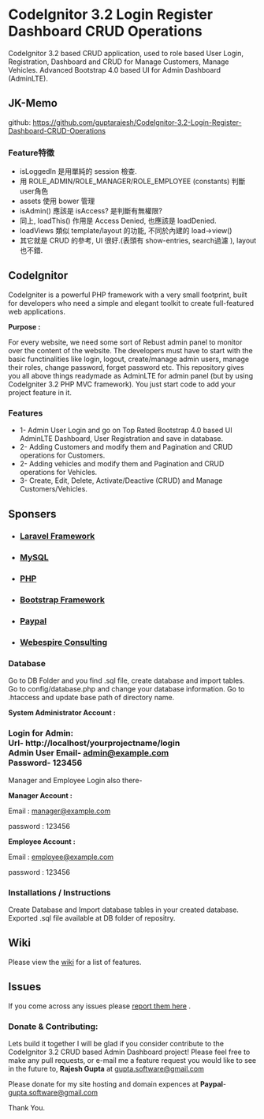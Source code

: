 # CodeIgnitor 3.2 Login Register Dashboard CRUD Operations

CodeIgnitor 3.2 based CRUD application, used to role based User Login, Registration, Dashboard and CRUD for Manage Customers, Manage Vehicles. Advanced Bootstrap 4.0 based UI for Admin Dashboard (AdminLTE). <br>

## JK-Memo

github: https://github.com/guptarajesh/CodeIgnitor-3.2-Login-Register-Dashboard-CRUD-Operations

### Feature特徵

* isLoggedIn 是用單純的 session 檢查.
* 用 ROLE_ADMIN/ROLE_MANAGER/ROLE_EMPLOYEE (constants) 判斷user角色
* assets 使用 bower 管理
* isAdmin() 應該是 isAccess? 是判斷有無權限?
* 同上, loadThis() 作用是 Access Denied, 也應該是 loadDenied.
* loadViews 類似 template/layout 的功能, 不同於內建的 load->view() 
* 其它就是 CRUD 的參考, UI 很好.(表頭有 show-entries, search過濾 ), layout 也不錯.


##  CodeIgnitor

CodeIgniter is a powerful PHP framework with a very small footprint, built for developers who need a simple and elegant toolkit to create full-featured web applications.


**Purpose :**

For every website, we need some sort of Rebust admin panel to monitor over the content of the website. The developers must have to start with the basic functinalities like login, logout, create/manage admin users, manage their roles, change password, forget password etc. This repository gives you all above things readymade as AdminLTE for admin panel (but by using CodeIgniter 3.2 PHP MVC framework). You just start code to add your project feature in it.

### Features 

* 1- Admin User Login and go on Top Rated Bootstrap 4.0 based UI AdminLTE Dashboard, User Registration and save in database.<br>
* 2- Adding Customers and modify them and Pagination and CRUD operations for Customers.<br>
* 2- Adding vehicles and modify them and Pagination and CRUD operations for Vehicles.<br>
* 3- Create, Edit, Delete, Activate/Deactive (CRUD) and Manage Customers/Vehicles.<br>

## Sponsers

* ###  <a href="https://laravel.com/"> Laravel Framework </a>
* ###  <a href="https://www.mysql.com/"> MySQL </a>
* ###  <a href="https://www.php.net/"> PHP </a>
* ###  <a href="https://getbootstrap.com/"> Bootstrap Framework </a>
* ###  <a href="https://paypal.com/"> Paypal </a>
* ###  <a href="https://webespire.com"> Webespire Consulting </a>


### Database

Go to DB Folder and you find .sql file, create database and import tables.<br>
Go to config/database.php and change your database information.
Go to .htaccess and update base path of directory name.

**System Administrator Account :**

### Login for Admin:  <br> <b>Url</b>- http://localhost/yourprojectname/login </br> <b>Admin User Email</b>- admin@example.com <br>  <b>Password</b>- 123456  <br>

Manager and Employee Login also there- 

**Manager Account :**

Email :  manager@example.com

password : 123456

**Employee Account :**

Email : employee@example.com

password : 123456

### Installations / Instructions

Create Database and Import database tables in your created database. Exported .sql file available at DB folder of repositry.

## Wiki
Please view the [wiki](https://github.com/guptarajesh/CodeIgnitor-3.2-Login-Register-Dashboard-CRUD-Operations) for a list of features. <br>

## Issues
If you come across any issues please [report them here](https://github.com/guptarajesh/CodeIgnitor-3.2-Login-Register-Dashboard-CRUD-Operations) . <br>


###  Donate & Contributing:

Lets build it together I will be glad if you consider contribute to the CodeIgnitor 3.2 CRUD based Admin Dashboard project! Please feel free to make any pull requests, or e-mail me a feature request you would like to see in the future to, <b>Rajesh Gupta</b> at gupta.software@gmail.com <br>
 
Please donate for my site hosting and domain expences at <b>Paypal</b>- gupta.software@gmail.com     <br>

Thank You.
